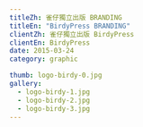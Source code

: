 ```yaml
---
titleZh: 雀仔獨立出版 BRANDING
titleEn: "BirdyPress BRANDING"
clientZh: 雀仔獨立出版 BirdyPress
clientEn: BirdyPress
date: 2015-03-24
category: graphic

thumb: logo-birdy-0.jpg
gallery:
  - logo-birdy-1.jpg
  - logo-birdy-2.jpg
  - logo-birdy-3.jpg
---
```

